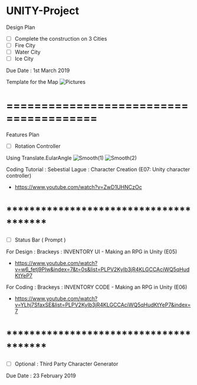 # UNITY-Project

Design Plan
- [ ] Complete the construction on 3 Cities
- [ ] Fire City
- [ ] Water City
- [ ] Ice City

Due Date : 1st March 2019

Template for the Map
![Pictures](https://cdn.discordapp.com/attachments/346967448781717505/547288359404306433/Template.png)

# =======================================
Features Plan
- [ ] Rotation Controller

Using Translate.EularAngle
![Smooth(1)](https://cdn.discordapp.com/attachments/346967448781717505/547290191136555028/Smooth_Transforming.PNG)
![Smooth(2)](https://cdn.discordapp.com/attachments/346967448781717505/547290189421215745/Smooth_Transforming_2.PNG)

Coding Tutorial : Sebestial Lague : Character Creation (E07: Unity character controller)
- https://www.youtube.com/watch?v=ZwD1UHNCzOc

# ***************************************

- [ ] Status Bar ( Prompt )

For Design :
Brackeys : INVENTORY UI - Making an RPG in Unity (E05)
- https://www.youtube.com/watch?v=w6_fetj9PIw&index=7&t=0s&list=PLPV2KyIb3jR4KLGCCAciWQ5qHudKtYeP7

For Coding :
Brackeys : INVENTORY CODE - Making an RPG in Unity (E06)
- https://www.youtube.com/watch?v=YLhj7SfaxSE&list=PLPV2KyIb3jR4KLGCCAciWQ5qHudKtYeP7&index=7

# ***************************************

- [ ] Optional : Third Party Character Generator

Due Date : 23 February 2019

